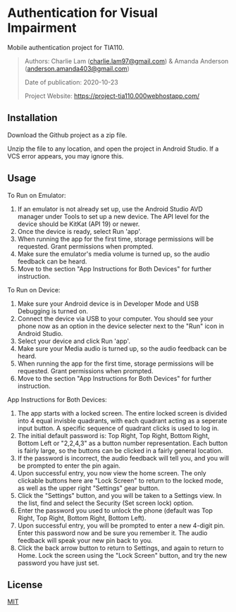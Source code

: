 # Authentication for Visual Impairment
Mobile authentication project for TIA110.

> Authors: Charlie Lam (charlie.lam97@gmail.com) & Amanda Anderson (anderson.amanda403@gmail.com)
>
> Date of publication: 2020-10-23
>
> Project Website: https://project-tia110.000webhostapp.com/

## Installation

Download the Github project as a zip file.

Unzip the file to any location, and open the project in Android Studio.
If a VCS error appears, you may ignore this.

## Usage

To Run on Emulator:
1. If an emulator is not already set up, use the Android Studio AVD manager under Tools to set up a new device. The API level for the device should be KitKat (API 19) or newer.
2. Once the device is ready, select Run 'app'.
3. When running the app for the first time, storage permissions will be requested. Grant permissions when prompted.
4. Make sure the emulator's media volume is turned up, so the audio feedback can be heard.
5. Move to the section "App Instructions for Both Devices" for further instruction.

To Run on Device:
1. Make sure your Android device is in Developer Mode and USB Debugging is turned on.
2. Connect the device via USB to your computer. You should see your phone now as an option in the device selecter next to the "Run" icon in Android Studio.
3. Select your device and click Run 'app'.
4. Make sure your Media audio is turned up, so the audio feedback can be heard.
5. When running the app for the first time, storage permissions will be requested. Grant permissions when prompted.
6. Move to the section "App Instructions for Both Devices" for further instruction.

App Instructions for Both Devices:
1. The app starts with a locked screen. The entire locked screen is divided into 4 equal invisble quadrants, with each quadrant acting as a seperate input button. A specific sequence of quadrant clicks is used to log in.
2. The initial default password is: Top Right, Top Right, Bottom Right, Bottom Left or "2,2,4,3" as a button number representation. Each button is fairly large, so the buttons can be clicked in a fairly general location.
3. If the password is incorrect, the audio feedback will tell you, and you will be prompted to enter the pin again.
4. Upon successful entry, you now view the home screen. The only clickable buttons here are "Lock Screen" to return to the locked mode, as well as the upper right "Settings" gear button.
5. Click the "Settings" button, and you will be taken to a Settings view. In the list, find and select the Security (Set screen lock) option.
6. Enter the password you used to unlock the phone (default was Top Right, Top Right, Bottom Right, Bottom Left).
7. Upon successful entry, you will be prompted to enter a new 4-digit pin. Enter this password now and be sure you remember it. The audio feedback will speak your new pin back to you.
8. Click the back arrow button to return to Settings, and again to return to Home. Lock the screen using the "Lock Screen" button, and try the new password you have just set.

## License
[MIT](https://choosealicense.com/licenses/mit/)
